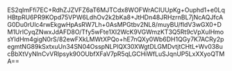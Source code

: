 ES2qImFfi7EC+RdhZJZVFZ6aT6MJTCdx8WOFWrACIUUpKg+Ouphd1+e0LqHBtpRU6PR9KOpd75VPW6LdhOv2k2bKa8+JtHDn48JRHzrnBL7jNcAQJfcAG0Du0rUlc4rwEkgwHpAsRW7Lh+0AsMPGtbv2NL8/muyBU/fldV3wGX0+DM1UrlCyqZNwxJdAFD8O/Tfy5wFte1XI2WcK9VGWmzKT3Q5Rt9cVpXulHmosYIdHm4gigN0rS/82ewFXkLMWtXPQo+hE7nQXy0Wb6DH1QGy7K7ACRy2pegmtNG89kSxtxuUn34SN04OsspNLPlQX30XWgtDLGMDvtjtCHtL+Wv038ucBbXtVyNlnCvVRlpsyk90OUbfXFaV7pR5qLGCHiWfLuSJqnUP5LxXXyoQTMA==
